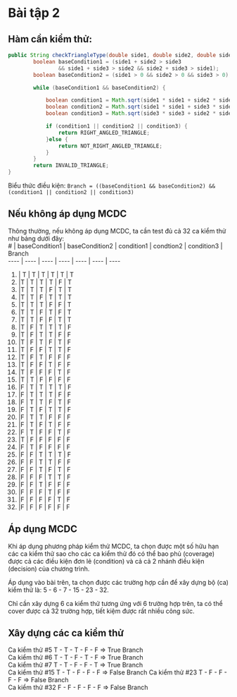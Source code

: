 ﻿# Bài tập 2  

## Hàm cần kiểm thử:  

```java
public String checkTriangleType(double side1, double side2, double side3) {
		boolean baseCondition1 = (side1 + side2 > side3
				&& side1 + side3 > side2 && side2 + side3 > side1);
		boolean baseCondition2 = (side1 > 0 && side2 > 0 && side3 > 0);

		while (baseCondition1 && baseCondition2) {

			boolean condition1 = Math.sqrt(side1 * side1 + side2 * side2) == side3;
			boolean condition2 = Math.sqrt(side1 * side1 + side3 * side3) == side2;
			boolean condition3 = Math.sqrt(side3 * side3 + side2 * side2) == side1;

			if (condition1 || condition2 || condition3) {
				return RIGHT_ANGLED_TRIANGLE;
			}else {
				return NOT_RIGHT_ANGLED_TRIANGLE;
			}
		}
		return INVALID_TRIANGLE;
}
```  

Biểu thức điều kiện: `Branch = ((baseCondition1 && baseCondition2) && (condition1 || condition2 || condition3)`  

## Nếu không áp dụng MCDC  

Thông thường, nếu không áp dụng MCDC, ta cần test đủ cả 32 ca kỉểm thử như bảng dưới đây:  
\# | baseCondition1 | baseCondition2 | condition1 | condtion2 | condition3 | Branch  
---- | ---- | ---- | ---- | ---- | ---- | ----  
1. | T | T | T | T | T | T
2. |T | T | T | T | F | T
3. |T | T | T | F | T | T
4. |T | T | F | T | T | T
5. |T | T | T | F | F | T
6. |T | T | F | T | F | T
7. |T | T | F | F | T | T
8. |T | F | T | T | T | F
9. |T | F | T | T | F | F
10. |T | F | T | F | T | F
11. |T | F | F | T | T | F
12. |T | F | T | F | F | F
13. |T | F | F | T | F | F
14. |T | F | F | F | T | F
15. |T | T | F | F | F | F
16. |F | T | T | T | T | F
17. |F | T | T | T | F | F
18. |F | T | T | F | T | F
19. |F | T | F | T | T | F
20. |F | T | T | F | F | F
21. |F | T | F | T | F | F
22. |F | T | F | F | T | F
23. |T | F | F | F | F | F
24. |F | T | F | F | F | F
25. |F | F | T | T | T | F
26. |F | F | T | T | F | F
27. |F | F | T | F | T | F
28. |F | F | F | T | T | F
29. |F | F | T | F | F | F
30. |F | F | F | T | F | F
31. |F | F | F | F | T | F
32. |F | F | F | F | F | F  

## Áp dụng MCDC  

Khi áp dụng phương pháp kiểm thử MCDC, ta chọn được một số hữu hạn các ca kiểm thử sao cho các ca kiểm thử đó có thể bao phủ (coverage) được cả các điều kiện đơn lẻ (condition) và cả cả 2 nhánh điều kiện (decision) của chương trình.

Áp dụng vào bài trên, ta chọn được các trường hợp cần để xây dựng bộ (ca) kiểm thử là: 5 - 6 - 7 - 15 - 23 - 32.  

Chỉ cần xây dựng 6 ca kiểm thử tương ứng với 6 trường hợp trên, ta có thể cover được cả 32 trường hợp, tiết kiệm được rất nhiều công sức.  

## Xây dựng các ca kiểm thử  

Ca kiểm thử \#5 T - T - T - F - F  => True Branch  
Ca kiểm thử \#6 T - T - F - T - F  => True Branch  
Ca kiểm thử \#7 T - T - F - F - T  => True Branch      
Ca kiểm thử \#15 T - T - F - F - F => False Branch
Ca kiểm thử \#23 T - F - F - F - F  => False Branch   
Ca kiểm thử \#32 F - F - F - F - F => False Branch  
